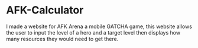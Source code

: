 # AFK-Calculator
I made a website for AFK Arena a mobile GATCHA game, this website allows the user to input the level of a hero and a target level then displays how many resources they would need to get there.
